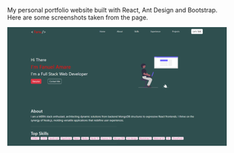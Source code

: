 My personal portfolio website built with React, Ant Design and Bootstrap.
Here are some screenshots taken from the page.

![Image1](Screen_Images/Home.png)
